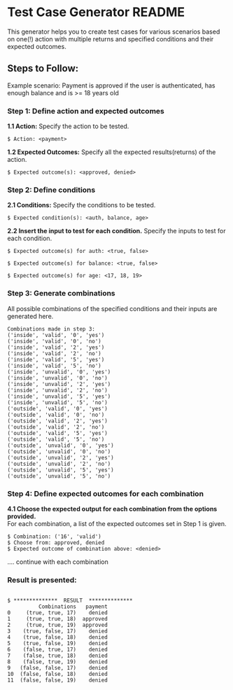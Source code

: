 # Test Case Generator README

This generator helps you to create test cases for various scenarios based on one(!) action with multiple returns and specified conditions and their expected outcomes.

## Steps to Follow:

Example scenario: Payment is approved if the user is authenticated, has enough balance and is >= 18 years old

### Step 1: Define action and expected outcomes

**1.1 Action:** 
Specify the action to be tested.  
```
$ Action: <payment>
```

**1.2 Expected Outcomes:** 
Specify all the expected results(returns) of the action.  
```
$ Expected outcome(s): <approved, denied>
```

### Step 2: Define conditions
**2.1 Conditions:** 
Specify the conditions to be tested.  
```
$ Expected condition(s): <auth, balance, age> 
```

**2.2 Insert the input to test for each condition.**
Specify the inputs to test for each condition.
```
$ Expected outcome(s) for auth: <true, false>
```
```
$ Expected outcome(s) for balance: <true, false>
```
```
$ Expected outcome(s) for age: <17, 18, 19>
```

### Step 3: Generate combinations
All possible combinations of the specified conditions and their inputs are generated here.
```
Combinations made in step 3:
('inside', 'valid', '0', 'yes')
('inside', 'valid', '0', 'no')
('inside', 'valid', '2', 'yes')
('inside', 'valid', '2', 'no')
('inside', 'valid', '5', 'yes')
('inside', 'valid', '5', 'no')
('inside', 'unvalid', '0', 'yes')
('inside', 'unvalid', '0', 'no')
('inside', 'unvalid', '2', 'yes')
('inside', 'unvalid', '2', 'no')
('inside', 'unvalid', '5', 'yes')
('inside', 'unvalid', '5', 'no')
('outside', 'valid', '0', 'yes')
('outside', 'valid', '0', 'no')
('outside', 'valid', '2', 'yes')
('outside', 'valid', '2', 'no')
('outside', 'valid', '5', 'yes')
('outside', 'valid', '5', 'no')
('outside', 'unvalid', '0', 'yes')
('outside', 'unvalid', '0', 'no')
('outside', 'unvalid', '2', 'yes')
('outside', 'unvalid', '2', 'no')
('outside', 'unvalid', '5', 'yes')
('outside', 'unvalid', '5', 'no')
```

### Step 4: Define expected outcomes for each combination
**4.1 Choose the expected output for each combination from the options provided.**  
For each combination, a list of the expected outcomes set in Step 1 is given.
```
$ Combination: ('16', 'valid')
$ Choose from: approved, denied
$ Expected outcome of combination above: <denied>
```
.... continue with each combination

### Result is presented:
```

$ **************  RESULT  **************
          Combinations   payment
0     (true, true, 17)    denied
1     (true, true, 18)  approved
2     (true, true, 19)  approved
3    (true, false, 17)    denied
4    (true, false, 18)    denied
5    (true, false, 19)    denied
6    (false, true, 17)    denied
7    (false, true, 18)    denied
8    (false, true, 19)    denied
9   (false, false, 17)    denied
10  (false, false, 18)    denied
11  (false, false, 19)    denied
```

